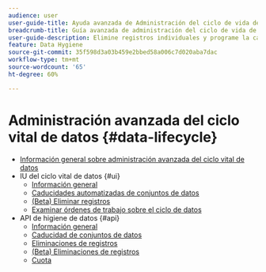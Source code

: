 ```yaml
---
audience: user
user-guide-title: Ayuda avanzada de Administración del ciclo de vida de los datos
breadcrumb-title: Guía avanzada de administración del ciclo de vida de datos
user-guide-description: Elimine registros individuales y programe la caducidad de los conjuntos de datos en Experience Platform para la limpieza de datos, la eliminación de datos anónimos y la minimización de datos.
feature: Data Hygiene
source-git-commit: 35f598d3a03b459e2bbed58a006c7d020aba7dac
workflow-type: tm+mt
source-wordcount: '65'
ht-degree: 60%

---
```



# Administración avanzada del ciclo vital de datos {#data-lifecycle}

* [Información general sobre administración avanzada del ciclo vital de datos](./home.md)
* IU del ciclo vital de datos {#ui}
   * [Información general](./ui/overview.md)
   * [Caducidades automatizadas de conjuntos de datos](./ui/dataset-expiration.md)
   * [(Beta) Eliminar registros](./ui/record-delete.md)
   * [Examinar órdenes de trabajo sobre el ciclo de datos](./ui/browse.md)
* API de higiene de datos {#api}
   * [Información general](./api/overview.md)
   * [Caducidad de conjuntos de datos](./api/dataset-expiration.md)
   * [Eliminaciones de registros](./api/jobs.md)
   * [(Beta) Eliminaciones de registros](./api/workorder.md)
   * [Cuota](./api/quota.md)

